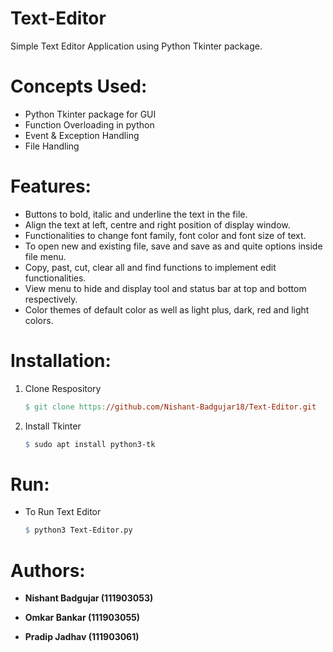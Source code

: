# Text-Editor

Simple Text Editor Application using Python Tkinter package.

# Concepts Used:

* Python Tkinter package for GUI
* Function Overloading in python
* Event & Exception Handling 
* File Handling 

# Features:

* Buttons to bold, italic and underline the text in the file.
* Align the text at left, centre and right position of display window.
* Functionalities to change font family, font color and font size of text.
* To open new and existing file, save and save as and quite options inside file menu.
* Copy, past, cut, clear all and find functions to implement edit functionalities.
* View menu to hide and display tool and status bar at top and bottom respectively.
* Color themes of default color as well as light plus, dark, red and light colors.

# Installation:

1. Clone Respository

    ```makefile
    $ git clone https://github.com/Nishant-Badgujar18/Text-Editor.git
    ```

2. Install Tkinter

    ```makefile
    $ sudo apt install python3-tk
    ```
    
# Run:

-   To Run Text Editor

    ```makefile
    $ python3 Text-Editor.py
    ```

# Authors:

* **Nishant Badgujar (111903053)**

* **Omkar Bankar (111903055)**

* **Pradip Jadhav (111903061)**
